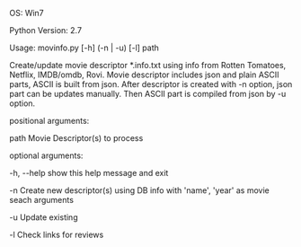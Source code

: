 OS:             Win7

Python Version: 2.7

Usage: movinfo.py [-h] (-n | -u) [-l] path

Create/update movie descriptor *.info.txt using info from Rotten Tomatoes,
Netflix, IMDB/omdb, Rovi. Movie descriptor includes json and plain ASCII
parts, ASCII is built from json. After descriptor is created with -n option,
json part can be updates manually. Then ASCII part is compiled from json by -u
option.

positional arguments:

  path        Movie Descriptor(s) to process

optional arguments:

  -h, --help  show this help message and exit
  
  -n          Create new descriptor(s) using DB info with 'name', 'year' as
              movie seach arguments
  
  -u          Update existing
  
  -l          Check links for reviews
